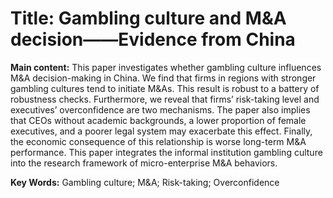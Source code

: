 # Title: Gambling culture and M&A decision——Evidence from China

**Main content:** This paper investigates whether gambling culture influences M&A decision-making in China. We find that firms in regions with stronger gambling cultures tend to initiate M&As. This result is robust to a battery of robustness checks. Furthermore, we reveal that firms’ risk-taking level and executives’ overconfidence are two mechanisms. The paper also implies that CEOs without academic backgrounds, a lower proportion of female executives, and a poorer legal system may exacerbate this effect. Finally, the economic consequence of this relationship is worse long-term M&A performance. This paper integrates the informal institution gambling culture into the research framework of micro-enterprise M&A behaviors.

**Key Words:** Gambling culture; M&A; Risk-taking; Overconfidence
